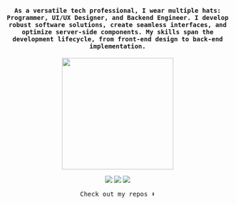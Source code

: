 <h4 align="center">
    <samp> 
        As a versatile tech professional, I wear multiple hats: Programmer, UI/UX Designer, and Backend Engineer. I develop robust software solutions, create seamless interfaces, and optimize server-side components. My skills span the development lifecycle, from front-end design to back-end implementation.
    </samp>
</h4>

<p align="center">
    <img width="250" src="https://media.giphy.com/media/jIgXf4hgbHCeKiXpvt/giphy.gif">
</p>


<p align="center">
    <a href= "https://dev.to/atonyabravin"><img src="https://icons8.com/icon/xuvGCOXi8Wyg/linkedin"/></a>
    <a href= "https://twitter.com/ari_hacks"><img src="https://icons8.com/icon/yoQabS8l0qpr/twitterx"/></a>
    <a href= "https://www.linkedin.com/in/bravin-atonya-71048425a/"><img src="https://icons8.com/icon/xuvGCOXi8Wyg/linkedin"/></a>
</p>

<p align="center">
    <samp>
        Check out my repos ⬇️  
    </samp>
</p>
<!--
This are some ideas to be implemented:
- 🔭 I’m currently working on ...
- 🌱 I’m currently learning ...
- 👯 I’m looking to collaborate on ...
- 🤔 I’m looking for help with ...
- 💬 Ask me about ...
- 📫 How to reach me: ...
- 😄 Pronouns: ...
- ⚡ Fun fact: ...
-->